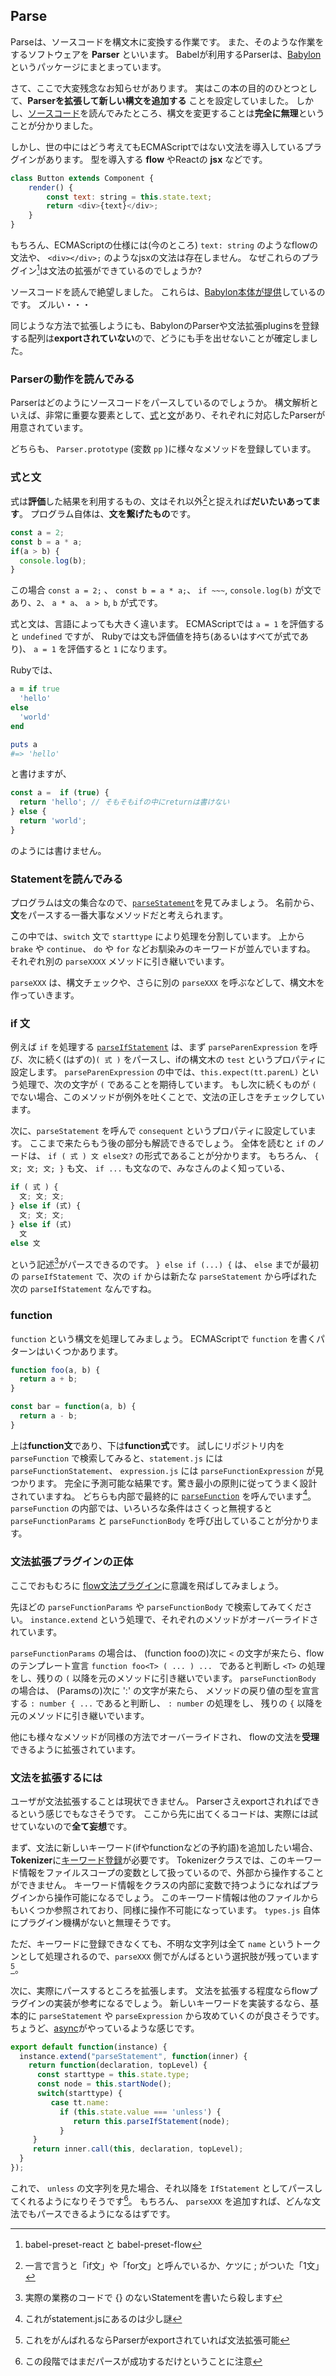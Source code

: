## Parse

Parseは、ソースコードを構文木に変換する作業です。
また、そのような作業をするソフトウェアを **Parser** といいます。
Babelが利用するParserは、[Babylon](https://github.com/babel/babylon)というパッケージにまとまっています。

さて、ここで大変残念なお知らせがあります。
実はこの本の目的のひとつとして、**Parserを拡張して新しい構文を追加する** ことを設定していました。
しかし、[ソースコード](https://github.com/babel/babylon/tree/6.x/src/parser)を読んでみたところ、構文を変更することは**完全に無理**ということが分かりました。

しかし、世の中にはどう考えてもECMAScriptではない文法を導入しているプラグインがあります。
型を導入する **flow** やReactの **jsx** などです。

```js
class Button extends Component {
    render() {
        const text: string = this.state.text;
        return <div>{text}</div>;
    }
}
```

もちろん、ECMAScriptの仕様には(今のところ) `text: string` のようなflowの文法や、
`<div></div>;` のようなjsxの文法は存在しません。
なぜこれらのプラグイン[^1]は文法の拡張ができているのでしょうか?

ソースコードを読んで絶望しました。
これらは、[Babylon本体が提供](https://github.com/babel/babylon/tree/6.x/src/plugins)しているのです。
ズルい・・・

同じような方法で拡張しようにも、BabylonのParserや文法拡張pluginsを登録する配列は**exportされていない**ので、どうにも手を出せないことが確定しました。

[^1]: babel-preset-react と babel-preset-flow

### Parserの動作を読んでみる

Parserはどのようにソースコードをパースしているのでしょうか。
構文解析といえば、非常に重要な要素として、[式](https://github.com/babel/babylon/blob/6.x/src/parser/expression.js)と[文](https://github.com/babel/babylon/blob/6.x/src/parser/statement.js)があり、それぞれに対応したParserが用意されています。

どちらも、 `Parser.prototype` (変数 `pp` )に様々なメソッドを登録しています。

### 式と文

式は**評価**した結果を利用するもの、文はそれ以外[^2]と捉えれば**だいたいあってます**。
プログラム自体は、**文を繋げたもの**です。

```js
const a = 2;
const b = a * a;
if(a > b) {
  console.log(b);
}
```

この場合 `const a = 2;` 、 `const b = a * a;`、 `if ~~~`, `console.log(b)` が文であり、`2`、 `a * a`、 `a > b`, `b` が式です。

式と文は、言語によっても大きく違います。
ECMAScriptでは `a = 1` を評価すると `undefined` ですが、 Rubyでは文も評価値を持ち(あるいはすべてが式であり)、 `a = 1` を評価すると `1` になります。

Rubyでは、

```ruby
a = if true
  'hello'
else
  'world'
end

puts a
#=> 'hello'
```

と書けますが、

```js
const a =  if (true) {
  return 'hello'; // そもそもifの中にreturnは書けない
} else {
  return 'world';
}
```
のようには書けません。

[^2]: 一言で言うと「if文」や「for文」と呼んでいるか、ケツに ; がついた「1文」

### Statementを読んでみる

プログラムは文の集合なので、[`parseStatement`](https://github.com/babel/babylon/blob/6.x/src/parser/statement.js#L56)を見てみましょう。
名前から、**文**をパースする一番大事なメソッドだと考えられます。

この中では、`switch` 文で `starttype` により処理を分割しています。
上から `brake` や `continue`、 `do` や `for` などお馴染みのキーワードが並んでいますね。
それぞれ別の `parseXXXX` メソッドに引き継いでいます。

`parseXXX` は、構文チェックや、さらに別の `parseXXX` を呼ぶなどして、構文木を作っていきます。

### if 文

例えば `if` を処理する [`parseIfStatement`](https://github.com/babel/babylon/blob/6.x/src/parser/statement.js#L283) は、まず `parseParenExpression` を呼び、次に続く(はずの)`( 式 )` をパースし、ifの構文木の `test` というプロパティに設定します。
`parseParenExpression` の中では、`this.expect(tt.parenL)` という処理で、次の文字が `(` であることを期待しています。
もし次に続くものが `(` でない場合、このメソッドが例外を吐くことで、文法の正しさをチェックしています。

次に、`parseStatement` を呼んで `consequent` というプロパティに設定しています。
ここまで来たらもう後の部分も解読できるでしょう。
全体を読むと `if` のノードは、 `if ( 式 ) 文 else文?` の形式であることが分かります。
もちろん、 `{ 文; 文; 文; }` も文、 `if ...` も文なので、みなさんのよく知っている、

```js
if ( 式 ) {
  文; 文; 文;
} else if (式) {
  文; 文; 文;
} else if (式)
  文
else 文
```

という記述[^3]がパースできるのです。
` } else if (...) { ` は、 `else` までが最初の `parseIfStatement` で、次の `if` からは新たな `parseStatement` から呼ばれた 次の `parseIfStatement` なんですね。

[^3]: 実際の業務のコードで {} のないStatementを書いたら殺します

### function

`function` という構文を処理してみましょう。
ECMAScriptで `function` を書くパターンはいくつかあります。

```js
function foo(a, b) {
  return a + b;
}

const bar = function(a, b) {
  return a - b;
}
```

上は**function文**であり、下は**function式**です。
試しにリポジトリ内を `parseFunction` で検索してみると、`statement.js` には `parseFunctionStatement`、 `expression.js` には `parseFunctionExpression` が見つかります。
完全に予測可能な結果です。驚き最小の原則に従ってうまく設計されていますね。
どちらも内部で最終的に [`parseFunction`](https://github.com/babel/babylon/blob/6.x/src/parser/statement.js#L579) を呼んでいます[^4]。
`parseFunction` の内部では、いろいろな条件はさくっと無視すると `parseFunctionParams` と `parseFunctionBody` を呼び出していることが分かります。

[^4]: これがstatement.jsにあるのは少し謎

### 文法拡張プラグインの正体

ここでおもむろに [flow文法プラグイン](https://github.com/babel/babylon/blob/6.x/src/plugins/flow.js)に意識を飛ばしてみましょう。

先ほどの `parseFunctionParams` や `parseFunctionBody` で検索してみてください。
`instance.extend` という処理で、それぞれのメソッドがオーバーライドされています。

`parseFunctionParams` の場合は、 (function fooの)次に `<` の文字が来たら、flowのテンプレート宣言 `function foo<T> ( ... ) ... ` であると判断し `<T>` の処理をし、残りの `(` 以降を元のメソッドに引き継いでいます。
`parseFunctionBody` の場合は、 (Paramsの)次に ':' の文字が来たら、 メソッドの戻り値の型を宣言する `: number { ...` であると判断し、 `: number` の処理をし、 残りの `{` 以降を元のメソッドに引き継いでいます。

他にも様々なメソッドが同様の方法でオーバーライドされ、
flowの文法を**受理**できるように拡張されています。

### 文法を拡張するには

ユーザが文法拡張することは現状できません。
Parserさえexportされればできるという感じでもなさそうです。
ここから先に出てくるコードは、実際には試せていないので**全て妄想**です。

まず、文法に新しいキーワード(ifやfunctionなどの予約語)を追加したい場合、**Tokenizer**に[キーワード登録](https://github.com/babel/babylon/blob/6.x/src/tokenizer/types.js)が必要です。
Tokenizerクラスでは、このキーワード情報をファイルスコープの変数として扱っているので、外部から操作することができません。
キーワード情報をクラスの内部に変数で持つようになればプラグインから操作可能になるでしょう。
このキーワード情報は他のファイルからもいくつか参照されており、同様に操作不可能になっています。
`types.js` 自体にプラグイン機構がないと無理そうです。

ただ、キーワードに登録できなくても、不明な文字列は全て `name` というトークンとして処理されるので、`parseXXX` 側でがんばるという選択肢が残っています[^5]。

次に、実際にパースするところを拡張します。
文法を拡張する程度ならflowプラグインの実装が参考になるでしょう。
新しいキーワードを実装するなら、基本的に `parseStatement` や `parseExpression` から攻めていくのが良さそうです。
ちょうど、[async](https://github.com/babel/babylon/blob/6.x/src/parser/statement.js#L114)がやっているような感じです。

```js
export default function(instance) {
  instance.extend("parseStatement", function(inner) {
    return function(declaration, topLevel) {
      const starttype = this.state.type;
      const node = this.startNode();
      switch(starttype) {
         case tt.name:
           if (this.state.value === 'unless') {
              return this.parseIfStatement(node);
           }
     }
     return inner.call(this, declaration, topLevel);
  }
});
```

これで、 `unless` の文字列を見た場合、それ以降を `IfStatement` としてパースしてくれるようになりそうです[^6]。
もちろん、 `parseXXX` を追加すれば、どんな文法でもパースできるようになるはずです。

[^5]: これをがんばれるならParserがexportされていれば文法拡張可能
[^6]: この段階ではまだパースが成功するだけということに注意
